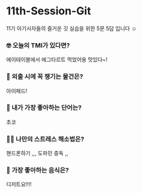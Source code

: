# 11th-Session-Git
11기 아기사자들의 즐거운 깃 실습을 위한 5문 5답 입니다 ☺️

### 🤓 오늘의 TMI가 있다면?
에이테이블에서 에그타르트 먹었어용 맛있다~!

### 🎒 외출 시에 꼭 챙기는 물건은?
아이패드!

### 🤙 내가 가장 좋아하는 단어는?
초코

### 🧘‍♀️ 나만의 스트레스 해소법은?
핸드폰하기 ,,, 도파민 중독 ,,

### 🍧 가장 좋아하는 음식은?
디저트요!!!!